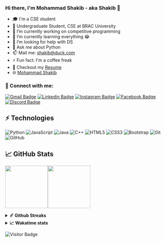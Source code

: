 ### Hi there, I'm Mohammad Shakib - aka __Shakib__ 👋

- 🎓 I'm a CSE student
- 🏢 Undergraduate Student, CSE at BRAC University
- 🔭 I’m currently working on competitive programming
- 🌱 I’m currently learning everything 😂
- 🤔 I’m looking for help with DS
- 💬 Ask me about Python
- 📫 Mail me: shakib@duck.com
- ⚡ Fun fact: I'm a coffee freak 
- 📃 Checkout my [Resume](https://github.com/Mo-Shakib/Mo-Shakib/blob/main/Resume_300821.pdf)
- 🌐 [Mohammad Shakib](http://mo-shakib.me)

### 🔗 Connect with me:

[![Gmail Badge](https://img.shields.io/badge/-shakib@duck.com-c14438?style=flat-square&logo=Gmail&logoColor=white&link=mailto:shakib@duck.com)](mailto:shakib@duck.com)
[![Linkedin Badge](https://img.shields.io/badge/-MohammadShakib-blue?style=flat-square&logo=Linkedin&logoColor=white&link=https://www.linkedin.com/in/mohammadshakib/)](https://www.linkedin.com/in/mohammadshakib/)
[![Instagram Badge](https://img.shields.io/badge/-mo__shakib-ac28a3?style=flat-square&logo=instagram&logoColor=white&link=https://instagram.com/mo__shakib/)](https://instagram.com/mo__shakib)
[![Facebook Badge](https://img.shields.io/badge/-Shakib-blue?style=flat-square&logo=Facebook&logoColor=white&link=https://www.facebook.com/MoShakib.official/)](https://www.facebook.com/MoShakib.official/)
[![Discord Badge](https://img.shields.io/badge/-Shakib-40567A?style=flat-square&logo=Discord&logoColor=white&link=https://discordapp.com/users/Shakib#1251/)](https://discordapp.com/users/Shakib#1251/)

## ⚡ Technologies

![Python](https://img.shields.io/badge/-Python-yellow?style=flat-square&logo=Python)
![JavaScript](https://img.shields.io/badge/-JavaScript-blue?style=flat-square&logo=javascript)
![Java](https://img.shields.io/badge/-java-E34A86?style=flat-square&logo=java)
![C++](https://img.shields.io/badge/-C++-00599C?style=flat-square&logo=c)
![HTML5](https://img.shields.io/badge/-HTML5-E34F26?style=flat-square&logo=html5&logoColor=white)
![CSS3](https://img.shields.io/badge/-CSS3-1572B6?style=flat-square&logo=css3)
![Bootstrap](https://img.shields.io/badge/-Bootstrap-563D7C?style=flat-square&logo=bootstrap)
![Git](https://img.shields.io/badge/-Git-black?style=flat-square&logo=git)
![GitHub](https://img.shields.io/badge/-GitHub-181717?style=flat-square&logo=github)
<!-- /Technologies -->

## &#x1f4c8; GitHub Stats
<!-- Github stats v2 -->
<a href="https://www.github.com/Mo-Shakib"><img height="137px" src="https://github-readme-stats.vercel.app/api?username=Mo-Shakib&hide_title=false&hide_border=false&show_icons=true&include_all_commits=true&count_private=true&line_height=21&theme=dark" /><!-- wi*quL3fcV --><img height="137px" src="https://github-readme-stats.vercel.app/api/top-langs/?username=Mo-Shakib&hide=html&hide_title=false&hide_border=false&layout=compact&langs_count=6&theme=dark" /></a>
<!-- /Github stats v2 -->

<details>	
  <summary><b>☄️ Github Streaks</b></summary>

  <br />
  <img height="180em" src="https://github-readme-streak-stats.herokuapp.com/?user=mo-shakib&hide_border=true&theme=dark" />
</details>
<details>	
  <summary><b>&#x1f4c8; Wakatime stats</b></summary>

  <br />
  <img height="180em" src="https://github-readme-stats.vercel.app/api/wakatime?username=shakib&theme=dark&layout=compact" />
</details>

<!-- [![Shakib's wakatime stats](https://github-readme-stats.vercel.app/api/wakatime?username=shakib&theme=dark&layout=compact)](https://github.com/mo-shakib/github-readme-stats) -->

![Visitor Badge](https://visitor-badge.laobi.icu/badge?page_id=mo-shakib.aemmadi)
